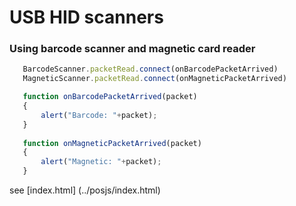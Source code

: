 # USB HID scanners

### Using barcode scanner and magnetic card reader

 ```js
	BarcodeScanner.packetRead.connect(onBarcodePacketArrived)
    MagneticScanner.packetRead.connect(onMagneticPacketArrived)

    function onBarcodePacketArrived(packet)
    {
        alert("Barcode: "+packet);
    }
    
    function onMagneticPacketArrived(packet)
    {
        alert("Magnetic: "+packet);
    }
 ```

see [index.html] (../posjs/index.html) 
